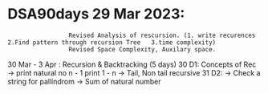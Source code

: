 # DSA90days  29 Mar 2023:
                     Revised Analysis of rescursion. (1. write recurences    2.Find pattern through recursion Tree   3.time complexity)  
                     Revised Space Complexity, Auxilary space.
                     
30 Mar - 3 Apr : Recursion & Backtracking (5 days)
30 D1:  Concepts of Rec -> print natural no n - 1 
                           print 1 - n
                        -> Tail, Non tail recursive
31 D2: -> Check a string for pallindrom
       -> Sum of natural number



